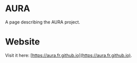 # AURA
A page describing the AURA project.

# Website
Visit it here: [https://aura.fr.github.io](https://aura.fr.github.io).
